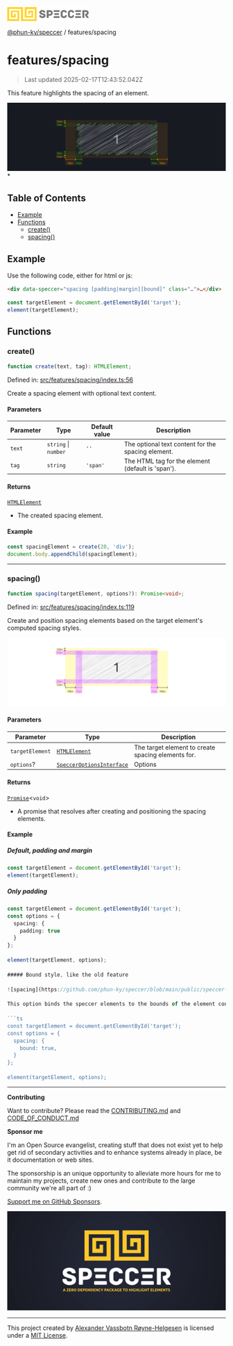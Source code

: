 <div>
  <img alt="SPECCER logo" src="https://raw.githubusercontent.com/phun-ky/speccer/main/public/logo-speccer-horizontal-colored-package.svg?raw=true" style="max-height:32px;" />
</div>

[@phun-ky/speccer](../README.md) / features/spacing

# features/spacing

> Last updated 2025-02-17T12:43:52.042Z

This feature highlights the spacing of an element.

![pin](https://github.com/phun-ky/speccer/blob/main/public/speccer-spacing-dark.png?raw=true) \*

## Table of Contents

- [Example](#example)
- [Functions](#functions)
  - [create()](#create)
  - [spacing()](#spacing)

## Example

Use the following code, either for html or js:

```html
<div data-speccer="spacing [padding|margin][bound]" class="…">…</div>
```

```ts
const targetElement = document.getElementById('target');
element(targetElement);
```

## Functions

### create()

```ts
function create(text, tag): HTMLElement;
```

Defined in: [src/features/spacing/index.ts:56](https://github.com/phun-ky/speccer/blob/main/src/features/spacing/index.ts#L56)

Create a spacing element with optional text content.

#### Parameters

| Parameter | Type                 | Default value | Description                                        |
| --------- | -------------------- | ------------- | -------------------------------------------------- |
| `text`    | `string` \| `number` | `''`          | The optional text content for the spacing element. |
| `tag`     | `string`             | `'span'`      | The HTML tag for the element (default is 'span').  |

#### Returns

[`HTMLElement`](https://developer.mozilla.org/docs/Web/API/HTMLElement)

- The created spacing element.

#### Example

```ts
const spacingElement = create(20, 'div');
document.body.appendChild(spacingElement);
```

---

### spacing()

```ts
function spacing(targetElement, options?): Promise<void>;
```

Defined in: [src/features/spacing/index.ts:119](https://github.com/phun-ky/speccer/blob/main/src/features/spacing/index.ts#L119)

Create and position spacing elements based on the target element's computed spacing styles.

![spacing](https://github.com/phun-ky/speccer/blob/main/public/speccer-spacing-light.png?raw=true)

#### Parameters

| Parameter       | Type                                                                     | Description                                        |
| --------------- | ------------------------------------------------------------------------ | -------------------------------------------------- |
| `targetElement` | [`HTMLElement`](https://developer.mozilla.org/docs/Web/API/HTMLElement)  | The target element to create spacing elements for. |
| `options`?      | [`SpeccerOptionsInterface`](../types/speccer.md#specceroptionsinterface) | Options                                            |

#### Returns

[`Promise`](https://developer.mozilla.org/docs/Web/JavaScript/Reference/Global_Objects/Promise)\<`void`>

- A promise that resolves after creating and positioning the spacing elements.

#### Example

##### Default, padding and margin

```ts
const targetElement = document.getElementById('target');
element(targetElement);
```

##### Only padding

````ts
const targetElement = document.getElementById('target');
const options = {
  spacing: {
    padding: true
  }
};

element(targetElement, options);

##### Bound style, like the old feature

![spacing](https://github.com/phun-ky/speccer/blob/main/public/speccer-spacing-bound.png?raw=true)

This option binds the speccer elements to the bounds of the element container.

```ts
const targetElement = document.getElementById('target');
const options = {
  spacing: {
    bound: true,
  }
};

element(targetElement, options);
````

---

**Contributing**

Want to contribute? Please read the [CONTRIBUTING.md](https://github.com/phun-ky/speccer/blob/main/CONTRIBUTING.md) and [CODE_OF_CONDUCT.md](https://github.com/phun-ky/speccer/blob/main/CODE_OF_CONDUCT.md)

**Sponsor me**

I'm an Open Source evangelist, creating stuff that does not exist yet to help get rid of secondary activities and to enhance systems already in place, be it documentation or web sites.

The sponsorship is an unique opportunity to alleviate more hours for me to maintain my projects, create new ones and contribute to the large community we're all part of :)

[Support me on GitHub Sponsors](https://github.com/sponsors/phun-ky).

![Speccer banner, with logo and slogan: A zero dependency package to annotate or highlight elements](https://github.com/phun-ky/speccer/blob/main/public/speccer-banner.png?raw=true)

---

This project created by [Alexander Vassbotn Røyne-Helgesen](http://phun-ky.net) is licensed under a [MIT License](https://choosealicense.com/licenses/mit/).
